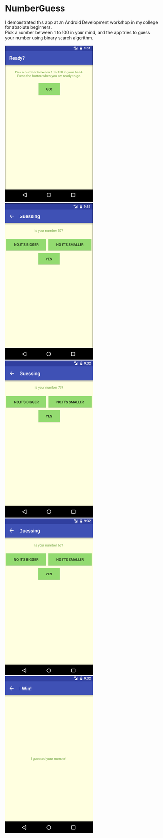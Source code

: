 # NumberGuess
I demonstrated this app at an Android Development workshop in my college for absolute beginners.</br>
Pick a number between 1 to 100 in your mind, and the app tries to guess your number using binary search algorithm.</br></br>
<img src="https://github.com/Shrreya/Number-Guess/blob/master/screenshots/1.png" width="288" height="512" />
<img src="https://github.com/Shrreya/Number-Guess/blob/master/screenshots/2.png" width="288" height="512" />
<img src="https://github.com/Shrreya/Number-Guess/blob/master/screenshots/3.png" width="288" height="512" />
<img src="https://github.com/Shrreya/Number-Guess/blob/master/screenshots/4.png" width="288" height="512" />
<img src="https://github.com/Shrreya/Number-Guess/blob/master/screenshots/5.png" width="288" height="512" />
